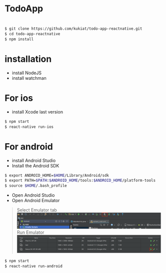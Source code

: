 # TodoApp
#
```bash
$ git clone https://github.com/kukiat/todo-app-reactnative.git
$ cd todo-app-reactnative
$ npm install
```
# installation
  - install NodeJS
  - install watchman
# For ios
  - install Xcode last version
```bash
$ npm start
$ react-native run-ios
```

# For android
  - install Android Studio
  - Install the Android SDK
```bash
$ export ANDROID_HOME=$HOME/Library/Android/sdk 
$ export PATH=$PATH:$ANDROID_HOME/tools:$ANDROID_HOME/platform-tools
$ source $HOME/.bash_profile
```
- Open Android Studio
- Open Android Emulator

> Select Emulator tab
![Alt text](https://raw.githubusercontent.com/kukiat/todo-app-reactnative/master/screen/emu.png)
> Run Emulator
![Alt text](https://raw.githubusercontent.com/kukiat/todo-app-reactnative/master/screen/android2.png)

 ```bash
$ npm start
$ react-native run-android
```